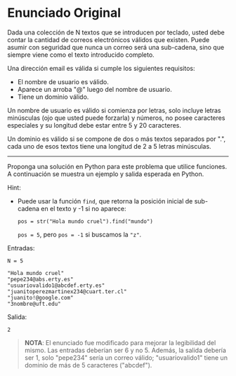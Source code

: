 # Enunciado Original

Dada una colección de N textos que se introducen por teclado, usted
debe contar la cantidad de correos electrónicos válidos que existen.
Puede asumir con seguridad que nunca un correo será una sub-cadena, sino
que siempre viene como el texto introducido completo.

Una dirección email es válida si cumple los siguientes requisitos:

- El nombre de usuario es válido.
- Aparece un arroba "@" luego del nombre de usuario.
- Tiene un dominio válido.

Un nombre de usuario es válido si comienza por letras, solo incluye letras
minúsculas (ojo que usted puede forzarla) y números, no posee caracteres
especiales y su longitud debe estar entre 5 y 20 caracteres.

Un dominio es válido si se compone de dos o más textos separados por ".",
cada uno de esos textos tiene una longitud de 2 a 5 letras minúsculas.

---

Proponga una solución en Python para este problema que utilice funciones.
A continuación se muestra un ejemplo y salida esperada en Python.

Hint: 
- Puede usar la función `find`, que retorna la posición inicial de sub-cadena
  en el texto y -1 si no aparece:

      pos = str("Hola mundo cruel").find("mundo")

  `pos = 5`, pero `pos = -1` si buscamos la `"z"`.


Entradas:

    N = 5

    "Hola mundo cruel"
    "pepe234@abs.erty.es"
    "usuariovalido1@abcdef.erty.es"
    "juanitoperezmartinex234@cuart.ter.cl"
    "juanito!@google.com"
    "3nombre@uft.edu"

Salida:

    2


> __**NOTA**__: El enunciado fue modificado para mejorar la legibilidad del mismo.
> Las entradas deberían ser 6 y no 5. Además, la salida debería ser 1, solo "pepe234"
> sería un correo válido; "usuariovalido1" tiene un dominio de más de 5 caracteres
> ("abcdef").
